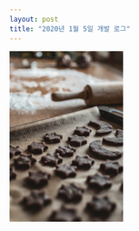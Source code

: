 ```yaml
---
layout: post
title: "2020년 1월 5일 개발 로그"
---
```


<img width="200" id="input" src="/assets/images/first.jpg">

<div id="chart_div" style="width: 900px; height: 500px;"></div>

<script type="text/javascript">
  function create_histogram() {
    // adjust output rectangle
    // let o = document.getElementById('input');
    // document.getElementById('output').width = o.clientWidth;
    // document.getElementById('output').height = o.clientHeight;
    let input = cv.imread('input');
    cv.cvtColor(input, input, cv.COLOR_RGBA2GRAY);
    let output = new Array(257);
    output.forEach((x, i) => x = [(i + 1) + '', 0]);
    for(let y = 0; y < input.rows; y++) {
      for(let x = 0; x < input.cols; x++) {
        output[input.ucharAt(y, x) + 1][1]++;
      }
    }
    console.log(output[200]);
    output[0] = ['coordinate', 'y'];

    google.charts.load("current", {packages:["corechart"]});
      google.charts.setOnLoadCallback(drawChart);
      function drawChart() {
        var options = {
  title: 'Company Performance',
  curveType: 'function',
  legend: { position: 'bottom' }
};

var chart = new google.visualization.LineChart(document.getElementById('chart_div'));

chart.draw(data, options);
      }
      input.delete();
  }
  dispatch(create_histogram);
</script>

